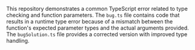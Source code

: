 This repository demonstrates a common TypeScript error related to type checking and function parameters. The `bug.ts` file contains code that results in a runtime type error because of a mismatch between the function's expected parameter types and the actual arguments provided. The `bugSolution.ts` file provides a corrected version with improved type handling.